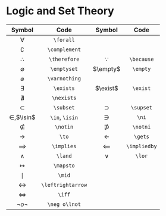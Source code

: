 # Logic and Set Theory

|      Symbol       |       Code        |    Symbol    |     Code     |
| :---------------: | :---------------: | :----------: | :----------: |
|     $\forall$     |     `\forall`     |              |              |
|   $\complement$   |   `\complement`   |              |              |
|   $\therefore$    |   `\therefore`    |  $\because$  |  `\because`  |
|    $\emptyset$    |    `\emptyset`    |   $\empty$   |   `\empty`   |
|   $\varnothing$   |   `\varnothing`   |              |              |
|     $\exists$     |     `\exists`     |   $\exist$   |   `\exist`   |
|    $\nexists$     |    `\nexists`     |              |              |
|     $\subset$     |     `\subset`     |  $\supset$   |  `\supset`   |
|   $\in$,$\isin$   |  `\in`, `\isin`   |    $\ni$     |    `\ni`     |
|     $\notin$      |     `\notin`      |   $\notni$   |   `\notni`   |
|       $\to$       |       `\to`       |   $\gets$    |   `\gets`    |
|    $\implies$     |    `\implies`     | $\impliedby$ | `\impliedby` |
|      $\land$      |      `\land`      |    $\lor$    |    `\lor`    |
|     $\mapsto$     |     `\mapsto`     |              |              |
|      $\mid$       |      `\mid`       |              |              |
| $\leftrightarrow$ | `\leftrightarrow` |              |              |
|      $\iff$       |      `\iff`       |              |              |
|   $\neg o\lnot$   |   `\neg o\lnot`   |              |              |